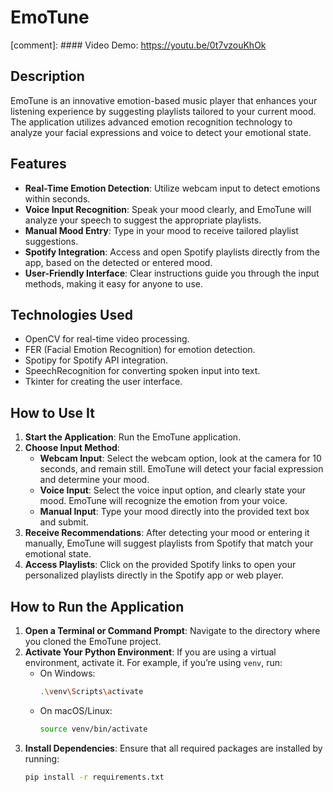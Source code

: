 # EmoTune
[comment]: #### Video Demo:  <https://youtu.be/0t7vzouKhOk>

## Description
EmoTune is an innovative emotion-based music player that enhances your listening experience by suggesting playlists tailored to your current mood. The application utilizes advanced emotion recognition technology to analyze your facial expressions and voice to detect your emotional state.

## Features
- **Real-Time Emotion Detection**: Utilize webcam input to detect emotions within seconds.
- **Voice Input Recognition**: Speak your mood clearly, and EmoTune will analyze your speech to suggest the appropriate playlists.
- **Manual Mood Entry**: Type in your mood to receive tailored playlist suggestions.
- **Spotify Integration**: Access and open Spotify playlists directly from the app, based on the detected or entered mood.
- **User-Friendly Interface**: Clear instructions guide you through the input methods, making it easy for anyone to use.

## Technologies Used
- OpenCV for real-time video processing.
- FER (Facial Emotion Recognition) for emotion detection.
- Spotipy for Spotify API integration.
- SpeechRecognition for converting spoken input into text.
- Tkinter for creating the user interface.

## How to Use It
1. **Start the Application**: Run the EmoTune application.
2. **Choose Input Method**:
   - **Webcam Input**: Select the webcam option, look at the camera for 10 seconds, and remain still. EmoTune will detect your facial expression and determine your mood.
   - **Voice Input**: Select the voice input option, and clearly state your mood. EmoTune will recognize the emotion from your voice.
   - **Manual Input**: Type your mood directly into the provided text box and submit.
3. **Receive Recommendations**: After detecting your mood or entering it manually, EmoTune will suggest playlists from Spotify that match your emotional state.
4. **Access Playlists**: Click on the provided Spotify links to open your personalized playlists directly in the Spotify app or web player.

## How to Run the Application
1. **Open a Terminal or Command Prompt**: Navigate to the directory where you cloned the EmoTune project.
2. **Activate Your Python Environment**: If you are using a virtual environment, activate it. For example, if you’re using `venv`, run:
   - On Windows:
     ```bash
     .\venv\Scripts\activate
     ```
   - On macOS/Linux:
     ```bash
     source venv/bin/activate
     ```
3. **Install Dependencies**: Ensure that all required packages are installed by running:
   ```bash
   pip install -r requirements.txt
